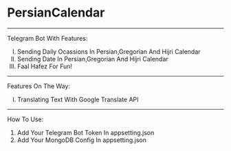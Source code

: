 # PersianCalendar
<hr/>
Telegram Bot With Features:<br>
<ol type="I">
  <li>Sending Daily Ocassions In Persian,Gregorian And Hijri Calendar</li>
  <li>Sending Date In Persian,Gregorian And Hijri Calendar</li>
  <li>Faal Hafez For Fun!</li>
</ol>
<hr/>
Features On The Way:
<ol type="I">
  <li>Translating Text With Google Translate API</li>
</ol>
<hr/>
How To Use:
<ol>
  <li>Add Your Telegram Bot Token In appsetting.json</li>
  <li>Add Your MongoDB Config In appsetting.json</li>
</ol>
